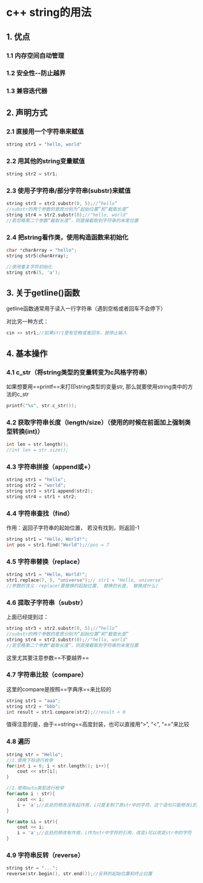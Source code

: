 # c++ string的用法

## 1. 优点

### 1.1 内存空间自动管理

### 1.2 安全性--防止越界

### 1.3 兼容迭代器

## 2. 声明方式

### 2.1 直接用一个字符串来赋值

```c++
string str1 = "hello, world"
```

### 2.2 用其他的string变量赋值

```c++
string str2 = str1;
```

### 2.3 使用子字符串/部分字符串(substr)来赋值

```c++
string str3 = str2.substr(0, 5);//“hello”
//substr的两个参数的意思分别为“起始位置”和“截取长度”
string str4 = str2.substr(0);//"hello, world"
//若忽略第二个参数“截取长度”，则直接截取到字符串的末尾位置
```

### 2.4 把string看作类，使用构造函数来初始化

```c++
char *charArray = "hello";
string str5(charArray);

//使用重复字符初始化
string str6(5, 'a');
```

## 3. 关于getline()函数

getline函数通常用于读入一行字符串（遇到空格或者回车不会停下）

对比另一种方式：

```c++
cin >> str1;//如果str1里有空格或者回车，就停止输入
```

## 4. 基本操作

### 4.1 c_str（将string类型的变量转变为c风格字符串）

如果想要用==printf==来打印string类型的变量str, 那么就要使用string类中的方法的c_str

```c++
printf("%s", str.c_str());
```

### 4.2 获取字符串长度（length/size）（使用的时候在前面加上强制类型转换(int)）

```c++
int len = str.length();
//int len = str.size();
```

### 4.3 字符串拼接（append或+）

```c++
string str1 = "hello";
string str2 = "world";
string str3 = str1.append(str2);
string str4 = str1 + str2;
```

### 4.4 字符串查找（find）

作用：返回子字符串的起始位置， 若没有找到，则返回-1

```c++
string str1 = "Hello, World!";
int pos = str1.find("World");//pos = 7
```

### 4.5 字符串替换（replace）

```c++
string str1 = "Hello, World!";
str1.replace(7, 5, "universe");// str1 = "Hello, universe"
//参数的含义：replace(要替换的起始位置， 替换的长度， 替换成什么)
```

### 4.6 提取子字符串（substr）

上面已经提到过：

```c++
string str3 = str2.substr(0, 5);//“hello”
//substr的两个参数的意思分别为“起始位置”和“截取长度”
string str4 = str2.substr(0);//"hello, world"
//若忽略第二个参数“截取长度”，则直接截取到字符串的末尾位置
```

这里尤其要注意参数==不要越界==

### 4.7 字符串比较（compare）

这里的compare是按照==字典序==来比较的

```c++
string str1 = "aaa";
string str2 = "bbb";
int result = str1.compare(str2);//result < 0 
```

值得注意的是，由于==string==高度封装，也可以直接用“>”, “<”, “==”来比较

### 4.8 遍历

```c++
string str = "Hello";
//1.使用下标进行枚举
for(int i = 0; i < str.length(); i++){
	cout << str[i];
}

//2.使用auto类型进行枚举
for(auto i : str){
    cout << i;
    i = 'a';//此处的修改没有起作用，i只是复制了原str中的字符，这个语句只能修改i的值
}

for(auto &i = str){
    cout << i;
    i = 'a';//此处的修改有作用，i作为str中字符的引用，改变i可以改变str中的字符
}
```

### 4.9 字符串反转（reverse）

```c++
string str = "...";
reverse(str.begin(), str.end());//反转的起始位置和终止位置
```



































